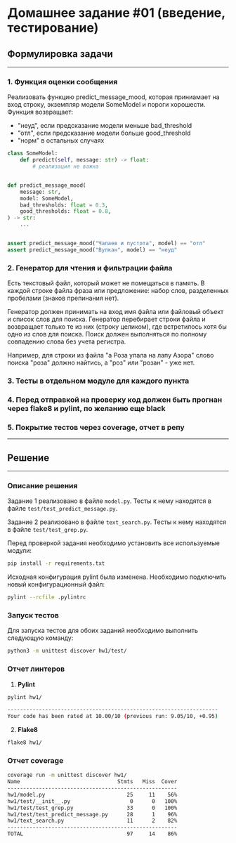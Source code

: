# Домашнее задание #01 (введение, тестирование)

## Формулировка задачи

---

### 1. Функция оценки сообщения
Реализовать функцию predict_message_mood, которая приниамает на вход строку, экземпляр модели SomeModel и пороги хорошести.
Функция возвращает:
- "неуд", если предсказание модели меньше bad_threshold
- "отл", если предсказание модели больше good_threshold
- "норм" в остальных случаях

```py
class SomeModel:
    def predict(self, message: str) -> float:
        # реализация не важна


def predict_message_mood(
    message: str,
    model: SomeModel,
    bad_thresholds: float = 0.3,
    good_thresholds: float = 0.8,
) -> str:
    ...


assert predict_message_mood("Чапаев и пустота", model) == "отл"
assert predict_message_mood("Вулкан", model) == "неуд"
```

### 2. Генератор для чтения и фильтрации файла
Есть текстовый файл, который может не помещаться в память.
В каждой строке файла фраза или предложение: набор слов, разделенных пробелами (знаков препинания нет).

Генератор должен принимать на вход имя файла или файловый объект и список слов для поиска.
Генератор перебирает строки файла и возвращает только те из них (строку целиком), где встретилось хотя бы одно из слов для поиска.
Поиск должен выполняться по полному совпадению слова без учета регистра.

Например, для строки из файла "а Роза упала на лапу Азора" слово поиска "роза" должно найтись, а "роз" или "розан" - уже нет.

### 3. Тесты в отдельном модуле для каждого пункта

### 4. Перед отправкой на проверку код должен быть прогнан через flake8 и pylint, по желанию еще black

### 5. Покрытие тестов через coverage, отчет в репу

---

## Решение

---

### Описание решения

Задание 1 реализовано в файле `model.py`. Тесты к нему находятся в файле `test/test_predict_message.py`.

Задание 2 реализовано в файле `text_search.py`. Тесты к нему находятся в файле `test/test_grep.py`.

Перед проверкой задания необходимо установить все используемые модули:
```bash
pip install -r requirements.txt
```

Исходная конфигурация pylint была изменена. Необходимо подключить новый конфигурационный файл:
```bash
pylint --rcfile .pylintrc
```

### Запуск тестов

Для запуска тестов для обоих заданий необходимо выполнить следующую команду:
```bash
python3 -m unittest discover hw1/test/
```

### Отчет линтеров

1. **Pylint**
```bash
pylint hw1/

-------------------------------------------------------------------
Your code has been rated at 10.00/10 (previous run: 9.05/10, +0.95)


```

2. **Flake8**
```bash
flake8 hw1/

```

### Отчет coverage
```bash
coverage run -m unittest discover hw1/
Name                               Stmts   Miss  Cover
------------------------------------------------------
hw1/model.py                          25     11    56%
hw1/test/__init__.py                   0      0   100%
hw1/test/test_grep.py                 33      0   100%
hw1/test/test_predict_message.py      28      1    96%
hw1/text_search.py                    11      2    82%
------------------------------------------------------
TOTAL                                 97     14    86%

```